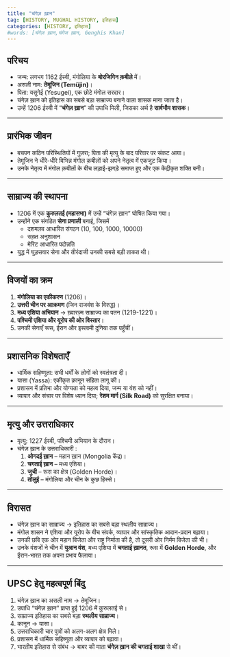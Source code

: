 ```yaml
---
title: "चंगेज़ ख़ान"
tag: [HISTORY, MUGHAL HISTORY, इतिहास]
categories: [HISTORY, इतिहास]
#words: [चंगेज़ ख़ान,चंगेज ख़ान, Genghis Khan]
---
```



## परिचय  
- जन्म: लगभग 1162 ईस्वी, मंगोलिया के **बोरजिगिन क़बीले** में।  
- असली नाम: **तेमूजिन (Temüjin)**।  
- पिता: यसुगेई (Yesugei), एक छोटे मंगोल सरदार।  
- चंगेज़ ख़ान को इतिहास का सबसे बड़ा साम्राज्य बनाने वाला शासक माना जाता है।  
- उन्हें 1206 ईस्वी में “**चंगेज़ ख़ान**” की उपाधि मिली, जिसका अर्थ है **सार्वभौम शासक**।  

---

## प्रारंभिक जीवन  
- बचपन कठिन परिस्थितियों में गुज़रा; पिता की मृत्यु के बाद परिवार पर संकट आया।  
- तेमूजिन ने धीरे-धीरे विभिन्न मंगोल क़बीलों को अपने नेतृत्व में एकजुट किया।  
- उनके नेतृत्व में मंगोल क़बीलों के बीच लड़ाई-झगड़े समाप्त हुए और एक केंद्रीकृत शक्ति बनी।  

---

## साम्राज्य की स्थापना  
- 1206 में एक **कुरुलतई (महासभा)** में उन्हें “चंगेज़ ख़ान” घोषित किया गया।  
- उन्होंने एक संगठित **सेना प्रणाली** बनाई, जिसमें  
  - दशमलव आधारित संगठन (10, 100, 1000, 10000)  
  - सख़्त अनुशासन  
  - मेरिट आधारित पदोन्नति  
- युद्ध में घुड़सवार सेना और तीरंदाजी उनकी सबसे बड़ी ताकत थी।  

---

## विजयों का क्रम  
1. **मंगोलिया का एकीकरण** (1206)।  
2. **उत्तरी चीन पर आक्रमण** (जिन राजवंश के विरुद्ध)।  
3. **मध्य एशिया अभियान** → ख़्वारज़्म साम्राज्य का पतन (1219-1221)।  
4. **पश्चिमी एशिया और यूरोप की ओर विस्तार**।  
5. उनकी सेनाएँ रूस, ईरान और इस्लामी दुनिया तक पहुँचीं।  

---

## प्रशासनिक विशेषताएँ  
- धार्मिक सहिष्णुता: सभी धर्मों के लोगों को स्वतंत्रता दी।  
- यासा (Yassa): एकीकृत क़ानून संहिता लागू की।  
- प्रशासन में प्रतिभा और योग्यता को महत्व दिया, जन्म या वंश को नहीं।  
- व्यापार और संचार पर विशेष ध्यान दिया; **रेशम मार्ग (Silk Road)** को सुरक्षित बनाया।  

---

## मृत्यु और उत्तराधिकार  
- मृत्यु: 1227 ईस्वी, पश्चिमी अभियान के दौरान।  
- चंगेज़ ख़ान के उत्तराधिकारी :  
  1. **ओगदई ख़ान** – महान ख़ान (Mongolia केंद्र)।  
  2. **चगताई ख़ान** – मध्य एशिया।  
  3. **जुची** – रूस का क्षेत्र (Golden Horde)।  
  4. **तोलुई** – मंगोलिया और चीन के कुछ हिस्से।  

---

## विरासत  
- चंगेज़ ख़ान का साम्राज्य → इतिहास का सबसे बड़ा स्थलीय साम्राज्य।  
- मंगोल शासन ने एशिया और यूरोप के बीच संपर्क, व्यापार और सांस्कृतिक आदान-प्रदान बढ़ाया।  
- उनकी छवि एक ओर महान विजेता और राष्ट्र निर्माता की है, तो दूसरी ओर निर्मम विजेता की भी।  
- उनके वंशजों ने चीन में **युआन वंश**, मध्य एशिया में **चगताई ख़ानत**, रूस में **Golden Horde**, और ईरान-भारत तक अपना प्रभाव फैलाया।  

---

## UPSC हेतु महत्वपूर्ण बिंदु  
1. चंगेज़ ख़ान का असली नाम → तेमूजिन।  
2. उपाधि “चंगेज़ ख़ान” प्राप्त हुई 1206 में कुरुलतई से।  
3. साम्राज्य इतिहास का सबसे बड़ा **स्थलीय साम्राज्य**।  
4. कानून → यासा।  
5. उत्तराधिकारी चार पुत्रों को अलग-अलग क्षेत्र मिले।  
6. प्रशासन में धार्मिक सहिष्णुता और व्यापार को बढ़ावा।  
7. भारतीय इतिहास से संबंध → बाबर की माता **चंगेज़ ख़ान की चगताई शाखा** से थीं।
